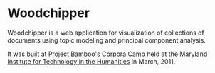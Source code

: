 Woodchipper
===========

Woodchipper is a web application for visualization of collections of documents
using topic modeling and principal component analysis.

It was built at [Project Bamboo](http://www.projectbamboo.org/)'s
[Corpora Camp](http://mith.umd.edu/corporacamp/) held at the [Maryland
Institute for Technology in the Humanities](http://mith.umd.edu/) in March,
2011.

